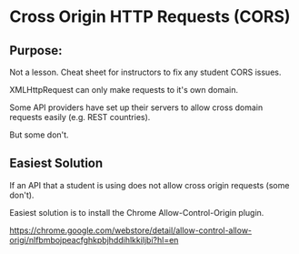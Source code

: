 # Cross Origin HTTP Requests (CORS)

## Purpose:

Not a lesson. Cheat sheet for instructors to fix any student CORS issues.

XMLHttpRequest can only make requests to it's own domain. 

Some API providers have set up their servers to allow cross domain requests easily (e.g. REST countries).

But some don't.

## Easiest Solution

If an API that a student is using does not allow cross origin requests (some don't).

Easiest solution is to install the Chrome Allow-Control-Origin plugin.

https://chrome.google.com/webstore/detail/allow-control-allow-origi/nlfbmbojpeacfghkpbjhddihlkkiljbi?hl=en
